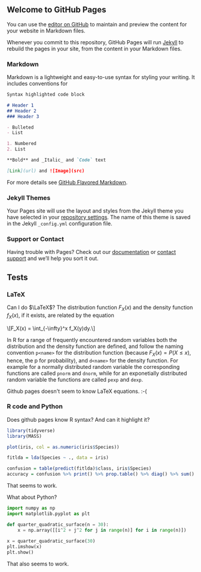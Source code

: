 ## Welcome to GitHub Pages

You can use the [editor on GitHub](https://github.com/raoelg/Random-notes/edit/master/README.md) to maintain and preview the content for your website in Markdown files.

Whenever you commit to this repository, GitHub Pages will run [Jekyll](https://jekyllrb.com/) to rebuild the pages in your site, from the content in your Markdown files.

### Markdown

Markdown is a lightweight and easy-to-use syntax for styling your writing. It includes conventions for

```markdown
Syntax highlighted code block

# Header 1
## Header 2
### Header 3

- Bulleted
- List

1. Numbered
2. List

**Bold** and _Italic_ and `Code` text

[Link](url) and ![Image](src)
```

For more details see [GitHub Flavored Markdown](https://guides.github.com/features/mastering-markdown/).

### Jekyll Themes

Your Pages site will use the layout and styles from the Jekyll theme you have selected in your [repository settings](https://github.com/raoelg/Random-notes/settings). The name of this theme is saved in the Jekyll `_config.yml` configuration file.

### Support or Contact

Having trouble with Pages? Check out our [documentation](https://help.github.com/categories/github-pages-basics/) or [contact support](https://github.com/contact) and we’ll help you sort it out.

## Tests

### LaTeX

Can I do $\LaTeX$? The distribution function $F_X(x)$ and the density function $f_X(x)$, if it exists, are related by the equation

\\[F_X(x) = \int_{-\infty}^x f_X(y)dy.\\]

In R for a range of frequently encountered random variables both the distribution and the density function are defined, and follow the naming convention `p<name>` for the distribution function (because $F_X(x) = P(X\le x)$, hence, the p for probability), and `d<name>` for the density function. For example for a normally distributed random variable the corresponding functions are called `pnorm` and `dnorm`, while for an exponetially distributed random variable the functions are called `pexp` and `dexp`.

Github pages doesn't seem to know LaTeX equations. :-(

### R code and Python

Does github pages know R syntax? And can it highlight it?

```r
library(tidyverse)
library(MASS)

plot(iris, col = as.numeric(iris$Species))

fitlda = lda(Species ~ ., data = iris)

confusion = table(predict(fitlda)$class, iris$Species)
accuracy = confusion %>% print() %>% prop.table() %>% diag() %>% sum() %>% print()
```
That seems to work.

What about Python?

```python
import numpy as np
import matplotlib.pyplot as plt

def quarter_quadratic_surface(n = 30):
    x = np.array([[i^2 + j^2 for j in range(n)] for i in range(n)])
    
x = quarter_quadratic_surface(30)
plt.imshow(x)
plt.show()
```
That also seems to work.

```

